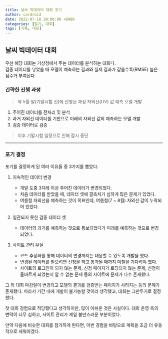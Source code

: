 ```yaml
---
title: 날씨 빅데이터 대회 포기
author: cardroid
date: 2022-07-18 20:00:00 +0900
categories: [일기, 대회]
tags: [기록, 대회]
---
```


## 날씨 빅데이터 대회

우선 해당 대회는 기상청에서 주는 데이터를 분석하는 대회다.   
검증 데이터를 넣었을 때 모델이 예측하는 결과와 실제 결과가 같을수록(RMSE) 높은 점수가 부여된다.

### 간략한 진행 과정

> 약 5월 말(기말시험 전)에 진행된 과정
> 자외선(UV) 값 예측 모델 개발

1. 주어진 데이터를 전처리 및 분석
2. 과거 자외선 데이터를 기반으로 미래의 자외선 값의 예측하는 모델 개발
3. 검증 데이터로 검증

> 이후 기말시험 일정으로 인해 잠시 중단

-----

### 포기 결정

포기를 결정하게 된 여러 이유들 중 3가지를 뽑았다.

1. 지속적인 데이터 변경
    - 개발 도중 3차례 이상 주어진 데이터가 변경되었다.
    - 처음 데이터를 받았을 때, 데이터 셋에 결측치가 심하게 많은 문제가 있었다.
    - 여름철 자외선을 예측하는 것이 목표인데, 여름철(7 ~ 8월) 자외선 값이 누락되어 있었다.

2. 일관되지 못한 검증 데이터 셋
    - 데이터의 과거를 예측하는 것으로 통보되었다가 미래를 예측하는 것으로 변경되었다.

3. 사이트 관리 부실
    - 코드 추상화를 통해 데이터의 변경까지는 대응할 수 있도록 개발을 했다.
    - 변경된 데이터를 받으려면 신청을 하고 통과될 때까지 며칠을 기다려야 했다.
    - 사이트의 로그인이 되지 않는 문제, 신청 페이지가 로딩되지 않는 문제, 신청이 올바르게 되었는지 알 수 없는 문제 등의 사이트에 문제가 다수 존재했다.

그 외 대회 마감일이 변경되고 모델의 결과를 검증받는 페이지가 사라지는 등의 문제가 존재했다.
따라서 기간 내에 개발이 불가능할 것이라 생각했고, 대회는 그만두기로 결정했다.

첫 대회 경험으로 적당했다고 생각하지만, 많이 아쉬운 것은 사실이다.
대회 운영 측의 변덕이 너무 심하고, 사이트 관리가 제일 불만스러운 부분이었다.

만약 다음에 비슷한 대회를 참가하게 된다면, 이번 경험을 바탕으로 계획을 조금 더 유동적으로 세워야겠다.
